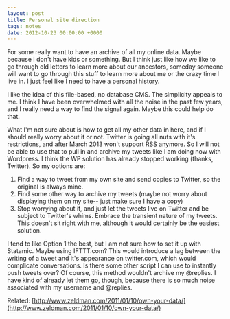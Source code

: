 ```yaml
---
layout: post
title: Personal site direction
tags: notes
date: 2012-10-23 00:00:00 +0000
---
```


For some really want to have an archive of all my online data. Maybe because I don't have kids or something. But I think just like how we like to go through old letters to learn more about our ancestors, someday someone will want to go through this stuff to learn more about me or the crazy time I live in. I just feel like I need to have a personal history. 

I like the idea of this file-based, no database CMS. The simplicity appeals to me. I think I have been overwhelmed with all the noise in the past few years, and I really need a way to find the signal again. Maybe this could help do that. 

What I'm not sure about is how to get all my other data in here, and if I should really worry about it or not. Twitter is going all nuts with it's restrictions, and after March 2013 won't support RSS anymore. So I will not be able to use that to pull in and archive my tweets like I am doing now with Wordpress. I think the WP solution has already stopped working (thanks, Twitter). So my options are:

1. Find a way to tweet from my own site and send copies to Twitter, so the original is always mine.
1. Find some other way to archive my tweets (maybe not worry about displaying them on my site-- just make sure I have a copy)
1. Stop worrying about it, and just let the tweets live on Twitter and be subject to Twitter's whims. Embrace the transient nature of my tweets. This doesn't sit right with me, although it would certainly be the easiest solution.

I tend to like Option 1 the best, but I am not sure how to set it up with Statamic. Maybe using IFTTT.com? This would introduce a lag between the writing of a tweet and it's appearance on twitter.com, which would complicate conversations. Is there some other script I can use to instantly push tweets over? Of course, this method wouldn't archive my @replies. I have kind of already let them go, though, because there is so much noise associated with my username and @replies.

Related: [http://www.zeldman.com/2011/01/10/own-your-data/](http://www.zeldman.com/2011/01/10/own-your-data/)